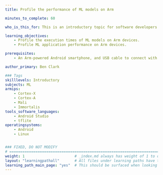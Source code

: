 ```yaml
---
title: Profile the performance of ML models on Arm

minutes_to_complete: 60

who_is_this_for: This is an introductory topic for software developers who want to learn how to profile the performance of their ML models running on Arm devices.

learning_objectives: 
    - Profile the execution times of ML models on Arm devices.
    - Profile ML application performance on Arm devices.

prerequisites:
    - An Arm-powered Android smartphone, and USB cable to connect with it.

author_primary: Ben Clark

### Tags
skilllevels: Introductory
subjects: ML
armips:
    - Cortex-X
    - Cortex-A
    - Mali
    - Immortalis
tools_software_languages:
    - Android Studio
    - tflite
operatingsystems:
    - Android
    - Linux


### FIXED, DO NOT MODIFY
# ================================================================================
weight: 1                       # _index.md always has weight of 1 to order correctly
layout: "learningpathall"       # All files under learning paths have this same wrapper
learning_path_main_page: "yes"  # This should be surfaced when looking for related content. Only set for _index.md of learning path content.
---
```

